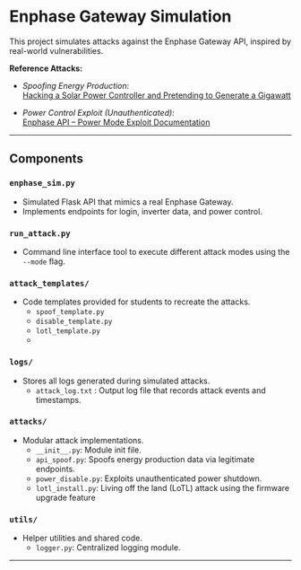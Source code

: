 # Enphase Gateway Simulation

This project simulates attacks against the Enphase Gateway API, inspired by real-world vulnerabilities.

**Reference Attacks:**
- *Spoofing Energy Production*:  
  [Hacking a Solar Power Controller and Pretending to Generate a Gigawatt](https://community.cadence.com/cadence_blogs_8/b/breakfast-bytes/posts/hacking-a-solar-power-controller-and-pretending-to-generate-a-gigawatt)

- *Power Control Exploit (Unauthenticated)*:  
  [Enphase API – Power Mode Exploit Documentation](https://github.com/Matthew1471/Enphase-API/blob/main/Documentation/IQ%20Gateway%20API/IVP/Mod/EID/Mode/Power.adoc)

---

## Components

### `enphase_sim.py`
- Simulated Flask API that mimics a real Enphase Gateway.
- Implements endpoints for login, inverter data, and power control.

### `run_attack.py`
- Command line interface tool to execute different attack modes using the `--mode` flag.

### `attack_templates/`
- Code templates provided for students to recreate the attacks.
  - `spoof_template.py`
  - `disable_template.py`
  - `lotl_template.py`
  - 
### `logs/`
- Stores all logs generated during simulated attacks.
  - `attack_log.txt` : Output log file that records attack events and timestamps.

### `attacks/`
- Modular attack implementations.
  - `__init__.py`: Module init file.
  - `api_spoof.py`: Spoofs energy production data via legitimate endpoints.
  - `power_disable.py`: Exploits unauthenticated power shutdown.
  - `lotl_install.py`: Living off the land (LoTL) attack using the firmware upgrade feature

### `utils/`
- Helper utilities and shared code.
  - `logger.py`: Centralized logging module.
---
